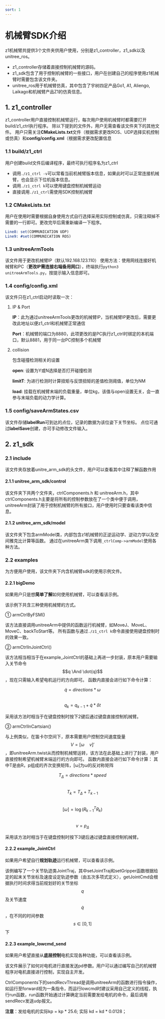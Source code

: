```yaml
---
sort: 1
---
```


# 机械臂SDK介绍

z1机械臂共提供3个文件夹供用户使用，分别是z1_controller，z1_sdk以及unitree_ros。

+ z1_controller存储着直接控制机械臂的源码。
+ z1_sdk包含了用于控制机械臂的一些接口，用户在创建自己的程序使用z1机械臂时需要包含该文件夹。
+ unitree_ros用于机械臂仿真，其中包含了宇树四足产品Go1, A1, Aliengo, Laikago和机械臂产品Z1的仿真信息。

## 1. z1_controller

z1_controller用户直接控制机械臂运行，每次用户使用机械臂时都需要打开build/z1_ctrl执行程序。
除以下提到的文件外，用户无需查看该文件夹下的其他文件。
用户只需关注**CMakeLists.txt**文件（根据需求更改ROS、UDP选择实机控制或仿真）和**config/config.xml**（根据需求更改配置信息

### 1.1 build/z1_ctrl

用户创建build文件后编译程序，最终可执行程序名为z1_ctrl

+ 调用`./z1_ctrl -v`可以常看当前机械臂版本信息，如果此时可以正常连接机械臂，也会显示下位机版本信息。
+ 调用`./z1_ctrl k`可以使用键盘控制机械臂运动
+ 直接调用`./z1_ctrl`需使用SDK控制机械臂

### 1.2 CMakeLists.txt

用户在使用时需要根据自身使用方式自行选择采用实际控制或仿真，只需注释掉不需要的一行即可。更改完毕后需重新编译一下程序。

```cmake
Line8: set(COMMUNICATION UDP)
Line9: #set(COMMUNICATION ROS)
```

### 1.3 unitreeArmTools

该文件用于更改机械臂IP（默认192.168.123.110）
使用方法：使用网线连接好机械臂和PC（**更改IP需连接右端备用网口**），终端执行`python3 unitreeArmTools.py`，按提示输入信息即可。

### 1.4 config/config.xml

该文件只在z1_ctrl启动时读取一次：

1. IP & Port

   **IP**：此为通过unitreeArmTools更改的机械臂IP，当机械臂IP更改后，需要更改此地址以便z1_ctrl和机械臂正常通信

   **Port**：机械臂的端口为8880，此项更改的是PC执行z1_ctrl时绑定的本机端口，默认8881，用于同一台PC控制多个机械臂

2. collision

    包含碰撞检测相关的设置

    **open**: 设置为Y或N选择是否打开碰撞检测

    **limitT**: 为进行检测时计算扭矩与反馈扭矩的差值检测阈值，单位为NM

    **load**: 挂载在机械臂末端的负载重量，单位kg，该值与open设置无关，会一直参与末端负载的动力学计算。

### 1.5 config/saveArmStates.csv

该文件存储**labelRun**可到达的点位，记录的数据为该位姿下关节坐标。
点位可通过**labelSave**创建，亦可手动修改文件输入。

## 2. z1_sdk

### 2.1 include

该文件夹存放着unitre_arm_sdk的头文件，用户可以查看其中注释了解函数作用

#### 2.1.1 unitree_arm_sdk/control

该文件夹下共两个文件夹，ctrlComponents.h 和 unitreeArm.h，其中ctrlComponents.h主要是将所有的控制参数放在了一个类中便于调用，unitreeArm封装了用于控制机械臂的所有接口，用户使用时只要查看该类中信息。

#### 2.1.2 unitree_arm_sdk/model

该文件夹下包含armModel类，内部包含z1机械臂的正逆运动学、逆动力学以及空间雅克比计算等函数。
通过在unitreeArm类下调用`_ctrlComp->armModel`使用各种方法。

### 2.2 examples

为方便用户使用，该文件夹下内含机械臂sdk的使用示例文件。

#### 2.2.1 bigDemo

如果用户只是想**简单了解**如何使用机械臂，可以查看该示例。

该示例下共含三种使用机械臂的方式。

① armCtrlByFSM()

该方法直接调用unitreeArm中提供的函数运行机械臂，如MoveJ、MoveL、MoveC、backToStart等。
所有函数与通过`./z1_ctrl k`命令直接使用键盘控制时的效果一致。

② armCtrlInJointCtrl()

该方法相当相当于在example_JointCtrl的基础上再进一步封装，原本用户需要输入关节命令
$$q \And \dot{q}$$，现在只需输入希望电机运行的方向即可。
函数内直接会进行如下命令计算：  

$$\dot{q} = directions*\omega$$  
$$q_{k} = q_{k-1} + \dot{q}*\delta t$$

采用该方法时相当于在键盘控制时按下2键后通过键盘直接控制机械臂。

③ armCtrlInCartsian()

与上例类似，在笛卡尔空间下，原本需要用户控制空间速度旋量 $$V =[\omega \quad v]'$$ ，即unitreeArm.twist从而控制机械臂运转，该方法在此基础上进行了封装，用户直接控制希望机械臂末端运行的方向即可。
函数内直接会进行如下命令计算：
其中T是由R，p组成的齐次变换矩阵，[ω]为ω的反对称矩阵  

$$T_{\Delta} = directions * speed$$  
$$T_k = T_{\Delta} + T_{k-1}$$  
$$[\omega] = \log{(R_{k-1}^T R_k)}$$  
$$v=p_\Delta$$  

采用该方法时相当于在键盘控制时按下3键后通过键盘直接控制机械臂。

#### 2.2.2 example_JointCtrl

如果用户希望自行**规划轨迹**运行机械臂，可以查看该示例。

该例编写了一个关节轨迹类JointTraj，其中setJointTraj和setGripper函数根据给定的起末关节坐标及速度设定轨迹参数（由五次多项式定义），getJointCmd会根据执行时间求得当前规划好的关节坐标 $$q$$ 及关节速度 $$\dot{q}$$ ，在不同的时间参数 $$s\in[0, 1]$$ 下

#### 2.2.3 example_lowcmd_send

如果用户希望直接从**底层控制**电机实现各种功能，可以查看该示例。

该文件展示了如何对电机进行直接发送pd参数。用户可以通过编写自己的机械臂程序对电机直接进行控制，实现自主开发。

CtrlComponents下的sendRecvThread是调用unitreeArm的函数进行指令操作，如运行至forward视为一条指令，而运行lowcmd时建议采用自己定义的线程，执行run函数，run函数开始通过计算确定当前需要发给电机的命令，最后调用sendRecv发送udp报文。

**注意**：发给电机的实际kp = kp \* 25.6; 实际 kd = kd \* 0.0128；
